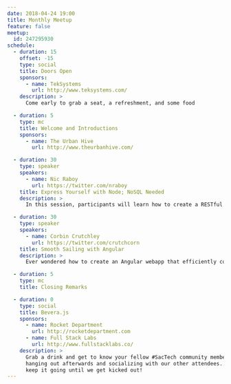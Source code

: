 ```yaml
---
date: 2018-04-24 19:00
title: Monthly Meetup
feature: false
meetup:
  id: 247295930
schedule:
  - duration: 15
    offset: -15
    type: social
    title: Doors Open
    sponsors:
      - name: TekSystems
        url: http://www.teksystems.com/
    description: >
      Come early to grab a seat, a refreshment, and some food

  - duration: 5
    type: mc
    title: Welcome and Introductions
    sponsors:
      - name: The Urban Hive
        url: http://www.theurbanhive.com/

  - duration: 30
    type: speaker
    speakers:
      - name: Nic Raboy
        url: https://twitter.com/nraboy
    title: Express Yourself with Node; NoSQL Needed
    description: >
      In this session, participants will learn how to create a RESTful API with CRUD endpoints using the Hapi.js JavaScript framework for Node.js and the open source NoSQL database, Couchbase. We'll explore everything from key-value operations to rich querying of JSON data with SQL, yielding results that can be easily applied towards any client facing front-end application.

  - duration: 30
    type: speaker
    speakers:
      - name: Corbin Crutchley
        url: https://twitter.com/crutchcorn
    title: Smooth Sailing with Angular
    description: >
      Ever wondered how to create an Angular webapp that efficiently communicates with a NoSQL backend? We'll cover the basics such as routing, HttpClient listeners, and more! We'll even PWA-ify the place up! If you're curious how to structure your Angular application, allowing future growth and expansion, or even just want to dip your toes into the framework to see how to do things - this is the talk for you!

  - duration: 5
    type: mc
    title: Closing Remarks

  - duration: 0
    type: social
    title: Bevera.js
    sponsors:
      - name: Rocket Department
        url: http://rocketdepartment.com
      - name: Full Stack Labs
        url: http://www.fullstacklabs.co/
    description: >
      Grab a drink and get to know your fellow #SacTech community members by
      hanging out afterwards and socializing with our other attendees. We'll
      keep it going until we get kicked out!
---
```

